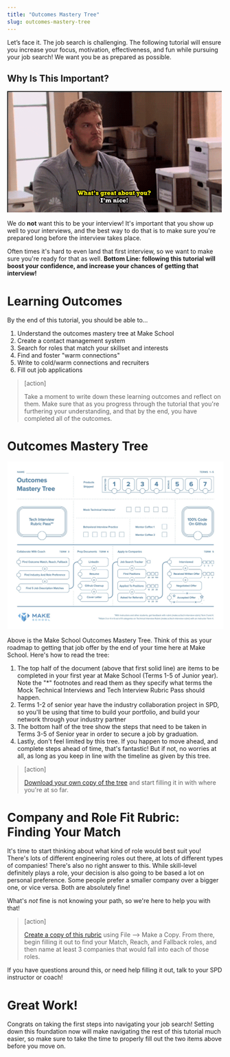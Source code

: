 ```yaml
---
title: "Outcomes Mastery Tree"
slug: outcomes-mastery-tree
---
```


Let’s face it. The job search is challenging. The following tutorial will ensure you increase your focus, motivation, effectiveness, and fun while pursuing your job search! We want you be as prepared as possible.

## Why Is This Important?

![nice](./assets/nice.gif)

We do **not** want this to be your interview! It's important that you show up well to your interviews, and the best way to do that is to make sure you're prepared long before the interview takes place.

Often times it's hard to even land that first interview, so we want to make sure you're ready for that as well. **Bottom Line: following this tutorial will boost your confidence, and increase your chances of getting that interview!**


# Learning Outcomes

By the end of this tutorial, you should be able to...

1. Understand the outcomes mastery tree at Make School
1. Create a contact management system
1. Search for roles that match your skillset and interests
1. Find and foster "warm connections"
1. Write to cold/warm connections and recruiters
1. Fill out job applications

>[action]
>
> Take a moment to write down these learning outcomes and reflect on them. Make sure that as you progress through the tutorial that you're furthering your understanding, and that by the end, you have completed all of the outcomes.

# Outcomes Mastery Tree

![mastery tree](./assets/Outcomes-Mastery-Tree.jpg)

Above is the Make School Outcomes Mastery Tree. Think of this as your roadmap to getting that job offer by the end of your time here at Make School. Here's how to read the tree:

1. The top half of the document (above that first solid line) are items to be completed in your first year at Make School (Terms 1-5 of Junior year). Note the "*" footnotes and read them as they specify what terms the Mock Technical Interviews and Tech Interview Rubric Pass should happen.
1. Terms 1-2 of senior year have the industry collaboration project in SPD, so you'll be using that time to build your portfolio, and build your network through your industry partner
1. The bottom half of the tree show the steps that need to be taken in Terms 3-5 of Senior year in order to secure a job by graduation.
1. Lastly, don't feel limited by this tree. If you happen to move ahead, and complete steps ahead of time, that's fantastic! But if not, no worries at all, as long as you keep in line with the timeline as given  by this tree.

> [action]
>
> [Download your own copy of the tree](https://drive.google.com/file/d/0B5OY6XRGtYXpZEljVUlTWVdScnc/view?usp=sharing) and start filling it in with where you're at so far.

# Company and Role Fit Rubric: Finding Your Match

It's time to start thinking about what kind of role would best suit you! There's lots of different engineering roles out there, at lots of different types of companies! There's also no right answer to this. While skill-level definitely plays a role, your decision is also going to be based a lot on personal preference. Some people prefer a smaller company over a bigger one, or vice versa. Both are absolutely fine!

What's _not_ fine is not knowing your path, so we're here to help you with that!

> [action]
>
> [Create a copy of this rubric](https://docs.google.com/document/d/1bnvGp0CM30y-N3K463zg3lGXSt3q8mWoASCko0x1uKk/edit) using File --> Make a Copy. From there, begin filling it out to find your Match, Reach, and Fallback roles, and then name at least 3 companies that would fall into each of those roles.

If you have questions around this, or need help filling it out, talk to your SPD instructor or coach!

# Great Work!

Congrats on taking the first steps into navigating your job search! Setting down this foundation now will make navigating the rest of this tutorial much easier, so make sure to take the time to properly fill out the two items above before you move on.
